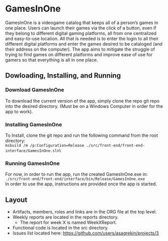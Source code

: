 # GamesInOne
GamesInOne is a videogame catalog that keeps all of a person’s games in one place. Users can launch their games via the click of a button, even if they belong to different digital gaming platforms, all from one centralized and easy-to-use location. All that is needed is to enter the login to all their different digital platforms and enter the games desired to be cataloged (and their address on the computer). The app aims to mitigate the struggle of trying to find games on different platforms and improve ease of use for gamers so that everything is all in one place.
## Dowloading, Installing, and Running
### Download GamesInOne
To download the current version of the app, simply clone the repo git repo into the desired directory. (Must be on a Windows Computer in order for the app to work).
### Installing GamesInOne
To Install, clone the git repo and run the following command from the root directory:\
`msbuild /m /p:Configuration=Release ./src/front-end/front-end-interface/GamesInOne.sln`\
### Running GamesInOne
For now, in order to run the app, run the created GamesInOne.exe in:\
`./src/front-end/front-end/interface/bin/Release/GamesInOne.exe`\
In order to use the app, instructions are provided once the app is started.
## Layout
- Artifacts, members, roles and links are in the ORG file at the top level.
- Weekly reports are located in the reports directory.
  - The report for week X is named WeekXReport.
- Functional code is located in the src directory.
- Issues list located here: https://github.com/users/asagrekin/projects/3
